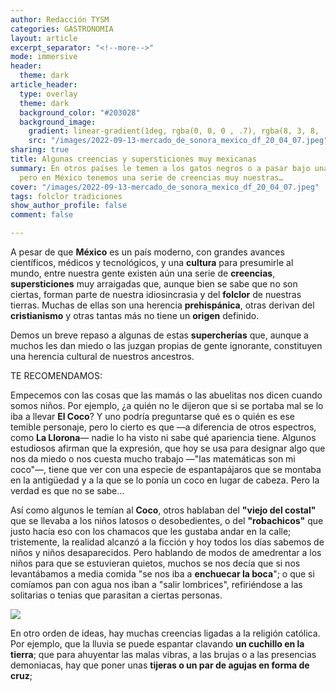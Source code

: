 ```yaml
---
author: Redacción TYSM
categories: GASTRONOMIA
layout: article
excerpt_separator: "<!--more-->"
mode: immersive
header:
  theme: dark
article_header:
  type: overlay
  theme: dark
  background_color: "#203028"
  background_image:
    gradient: linear-gradient(1deg, rgba(0, 0, 0 , .7), rgba(8, 3, 8, .9))
    src: "/images/2022-09-13-mercado_de_sonora_mexico_df_20_04_07.jpeg"
sharing: true
title: Algunas creencias y supersticiones muy mexicanas
summary: En otros países le temen a los gatos negros o a pasar bajo una escalera,
  pero en México tenemos una serie de creencias muy nuestras…
cover: "/images/2022-09-13-mercado_de_sonora_mexico_df_20_04_07.jpeg"
tags: folclor tradiciones
show_author_profile: false
comment: false

---
```

A pesar de que **México** es un país moderno, con grandes avances científicos, médicos y tecnológicos, y una **cultura** para presumirle al mundo, entre nuestra gente existen aún una serie de **creencias**, **supersticiones** muy arraigadas que, aunque bien se sabe que no son ciertas, forman parte de nuestra idiosincrasia y del **folclor** de nuestras tierras. Muchas de ellas son una herencia **prehispánica**, otras derivan del **cristianismo** y otras tantas más no tiene un **origen** definido.

Demos un breve repaso a algunas de estas **supercherías** que, aunque a muchos les dan miedo o las juzgan propias de gente ignorante, constituyen una herencia cultural de nuestros ancestros.

TE RECOMENDAMOS:

Empecemos con las cosas que las mamás o las abuelitas nos dicen cuando somos niños. Por ejemplo, ¿a quién no le dijeron que si se portaba mal se lo iba a llevar **El Coco**? Y uno podría preguntarse qué es o quién es ese temible personaje, pero lo cierto es que —a diferencia de otros espectros, como **La Llorona**— nadie lo ha visto ni sabe qué apariencia tiene. Algunos estudiosos afirman que la expresión, que hoy se usa para designar algo que nos da miedo o nos cuesta mucho trabajo —"las matemáticas son mi coco"—, tiene que ver con una especie de espantapájaros que se montaba en la antigüedad y a la que se lo ponía un coco en lugar de cabeza. Pero la verdad es que no se sabe…

Así como algunos le temían al **Coco**, otros hablaban del **"viejo del costal"** que se llevaba a los niños latosos o desobedientes, o del **"robachicos"** que justo hacía eso con los chamacos que les gustaba andar en la calle; tristemente, la realidad alcanzó a la ficción y hoy todos los días sabemos de niños y niños desaparecidos. Pero hablando de modos de amedrentar a los niños para que se estuvieran quietos, muchos se nos decía que si nos levantábamos a media comida "se nos iba a **enchuecar la boca**"; o que si comíamos pan con agua nos iban a "salir lombrices", refiriéndose a las solitarias o tenias que parasitan a ciertas personas.

![](https://upload.wikimedia.org/wikipedia/commons/thumb/2/26/Pintura_de_un_%C3%A1ngel_en_el_techo_del_Santuario_Parroquial_de_Nuestra_Se%C3%B1ora_de_los_Dolores.JPG/1024px-Pintura_de_un_%C3%A1ngel_en_el_techo_del_Santuario_Parroquial_de_Nuestra_Se%C3%B1ora_de_los_Dolores.JPG)

En otro orden de ideas, hay muchas creencias ligadas a la religión católica. Por ejemplo, que la lluvia se puede espantar clavando **un cuchillo en la tierra**; que para ahuyentar las malas vibras, a las brujas o a las presencias demoniacas, hay que poner unas **tijeras o un par de agujas en forma de cruz**; 